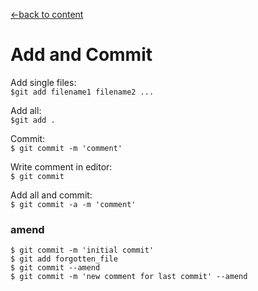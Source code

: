 [←back to content](https://github.com/pytherik/learning-git/wiki/Content)
# Add and Commit

Add single files:  
`$git add filename1 filename2 ...`  

Add all:  
`$git add .`  

Commit:  
`$ git commit -m 'comment'`  

Write comment in editor:  
`$ git commit`

Add all and commit:  
`$ git commit -a -m 'comment'`  

### amend

```
$ git commit -m 'initial commit'  
$ git add forgotten_file  
$ git commit --amend
$ git commit -m 'new comment for last commit' --amend
```
